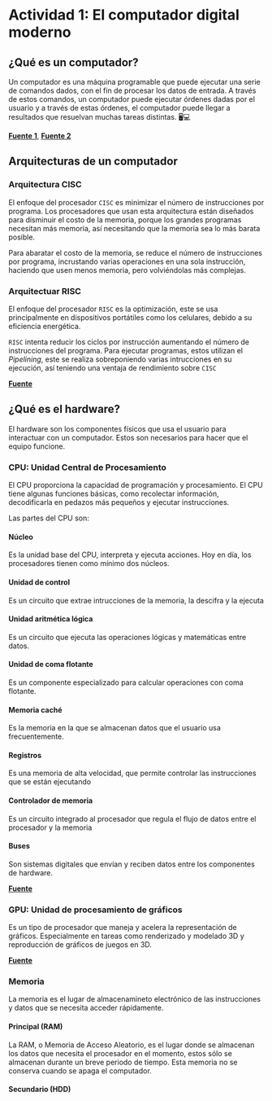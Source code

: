 # Actividad 1: El computador digital moderno

## ¿Qué es un computador?

Un computador es una máquina programable que puede ejecutar una serie de comandos dados, con el fin de procesar los datos de entrada. A través de estos comandos, un computador puede ejecutar órdenes dadas por el usuario y a través de estas órdenes, el computador puede llegar a resultados que resuelvan muchas tareas distintas. 🖥️💻

[**Fuente 1**](https://concepto.de/computador/), [**Fuente 2**](https://definicion.de/computadora/#google_vignette)

## Arquitecturas de un computador

### Arquitectura CISC

El enfoque del procesador `CISC` es minimizar el número de instrucciones por programa. Los procesadores que usan esta arquitectura están diseñados para disminuir el costo de la memoria, porque los grandes programas necesitan más memoria, así necesitando que la memoria sea lo más barata posible. 

Para abaratar el costo de la memoria, se reduce el número de instrucciones por programa, incrustando varias operaciones en una sola instrucción, haciendo que usen menos memoria, pero volviéndolas más complejas.

### Arquitectuar RISC

El enfoque del procesador `RISC` es la optimización, este se usa principalmente en dispositivos portátiles como los celulares, debido a su eficiencia energética.

`RISC` intenta reducir los ciclos por instrucción aumentando el número de instrucciones del programa. Para ejecutar programas, estos utilizan el *Pipelining*, este se realiza sobreponiendo varias intrucciones en su ejecución, así teniendo una ventaja de rendimiento sobre `CISC`

[**Fuente**](https://mefics.org/es/qu%C3%A9-es-la-arquitectura-risc-y-cisc-con-sus-ventajas-y-desventajas/)

## ¿Qué es el hardware?

El hardware son los componentes físicos que usa el usuario para interactuar con un computador. Estos son necesarios para hacer que el equipo funcione.

### CPU: Unidad Central de Procesamiento 

El CPU proporciona la capacidad de programación y procesamiento. El CPU tiene algunas funciones básicas, como recolectar información, decodificarla en pedazos más pequeños y ejecutar instrucciones.

Las partes del CPU son:

#### Núcleo

Es la unidad base del CPU, interpreta y ejecuta acciones. Hoy en día, los procesadores tienen como mínimo dos núcleos.

#### Unidad de control

Es un circuito que extrae intrucciones de la memoria, la descifra y la ejecuta

#### Unidad aritmética lógica

Es un circuito que ejecuta las operaciones lógicas y matemáticas entre datos.

#### Unidad de coma flotante

Es un componente especializado para calcular operaciones con coma flotante.

#### Memoria caché

Es la memoria en la que se almacenan datos que el usuario usa frecuentemente.

#### Registros

Es una memoria de alta velocidad, que permite controlar las instrucciones que se están ejecutando

#### Controlador de memoria

Es un circuito integrado al procesador que regula el flujo de datos entre el procesador y la memoria

#### Buses

Son sistemas digitales que envían y reciben datos entre los componentes de hardware.

[**Fuente**](https://concepto.de/cpu/)

### GPU: Unidad de procesamiento de gráficos

Es un tipo de procesador que maneja y acelera la representación de gráficos. Especialmente en tareas como renderizado y modelado 3D y reproducción de gráficos de juegos en 3D.

[**Fuente**](https://es.digitaltrends.com/computadoras/que-es-la-gpu)

### Memoria

La memoria es el lugar de almacenamineto electrónico de las instrucciones y datos que se necesita acceder rápidamente.

#### Principal (RAM)

La RAM, o Memoria de Acceso Aleatorio, es el lugar donde se almacenan los datos que necesita el procesador en el momento, estos sólo se almacenan durante un breve periodo de tiempo. Esta memoria no se conserva cuando se apaga el computador.

#### Secundario (HDD)


